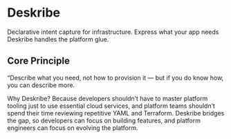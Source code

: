 # Deskribe
Declarative intent capture for infrastructure. Express what your app needs Deskribe handles the platform glue.

## Core Principle
“Describe what you need, not how to provision it —
but if you do know how, you can describe more.

Why Deskribe?
Because developers shouldn’t have to master platform tooling just to use essential cloud services, and platform teams shouldn’t spend their time reviewing repetitive YAML and Terraform.
Deskribe bridges the gap, so developers can focus on building features, and platform engineers can focus on evolving the platform.
